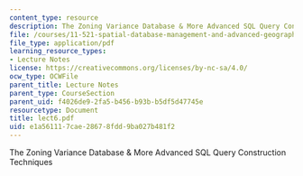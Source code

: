 ```yaml
---
content_type: resource
description: The Zoning Variance Database & More Advanced SQL Query Construction Techniques
file: /courses/11-521-spatial-database-management-and-advanced-geographic-information-systems-spring-2003/e1a561117cae28678fdd9ba027b481f2_lect6.pdf
file_type: application/pdf
learning_resource_types:
- Lecture Notes
license: https://creativecommons.org/licenses/by-nc-sa/4.0/
ocw_type: OCWFile
parent_title: Lecture Notes
parent_type: CourseSection
parent_uid: f4026de9-2fa5-b456-b93b-b5df5d47745e
resourcetype: Document
title: lect6.pdf
uid: e1a56111-7cae-2867-8fdd-9ba027b481f2
---
```

The Zoning Variance Database & More Advanced SQL Query Construction Techniques